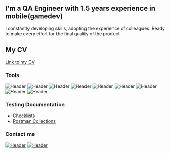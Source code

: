 ## I'm a QA Engineer with 1.5 years experience in mobile(gamedev)
I constantly developing skills, adopting the experience of colleagues. Ready to make every effort for the final quality of the product
## My CV
[Link to my CV](https://career.habr.com/vladislavremets)

### Tools
![Header](https://img.shields.io/badge/Postman-090909?style=for-the-badge&logo=postman&logoColor=f76935)
![Header](https://img.shields.io/badge/Swagger-090909?style=for-the-badge&logo=swagger&logoColor=7ede2b)
![Header](https://img.shields.io/badge/Github-090909?style=for-the-badge&logo=github&logoColor=8cc4d7)
![Header](https://img.shields.io/badge/MySQL-090909?style=for-the-badge&logo=mysql&logoColor=00618a)
![Header](https://img.shields.io/badge/DevTools-090909?style=for-the-badge&logo=googlechrome&logoColor=2674f2)
![Header](https://img.shields.io/badge/AndroidStudio-090909?style=for-the-badge&logo=androidstudio&logoColor=3ad07d)
![Header](https://img.shields.io/badge/TestRail-090909?style=for-the-badge&logo=&logoColor=71b556)
![Header](https://img.shields.io/badge/Fiddler-090909?style=for-the-badge&logo=fiddler&logoColor=8cc4d7)
![Header](https://img.shields.io/badge/CharlesProxy-090909?style=for-the-badge&logo=charlesproxy&logoColor=8cc4d7)

### Testing Documentation

- [Checklists](https://docs.google.com/spreadsheets/d/1O1Qymcqbv7q_z0MS85Kz8_LZJx7CwMHv1WA7P9ZONWg/edit#gid=0)
- [Postman Collections](https://www.postman.com/security-saganist-77362247/workspace/api-learning/collection/17092848-064d5243-e672-4b4b-ad11-ffda932de940?action=share&creator=17092848&ctx=documentation)

### Contact me
[![Header](https://img.shields.io/badge/Telegram-090909?style=for-the-badge&logo=telegram&logoColor=31a5db)](https://t.me/VladRemets)
[![Header](https://img.shields.io/badge/Linkedin-090909?style=for-the-badge&logo=linkedin&logoColor=0073b1)](https://www.linkedin.com/in/vladislav-remets/)

